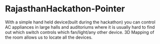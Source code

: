 # RajasthanHackathon-Pointer
With a simple hand held device(built during the hackathon) you can control AC appliances in large halls and auditoriums where it is usually hard to find out which switch controls which fan/light/any other device. 3D Mapping of the room allows us to locate all the devices. 
